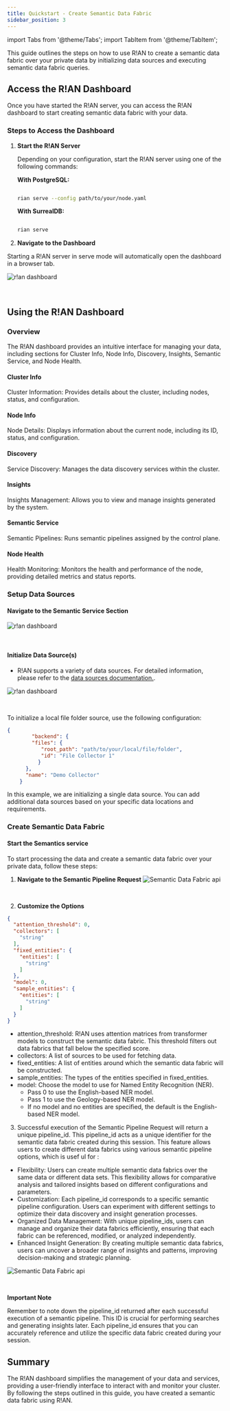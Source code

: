 ```yaml
---
title: Quickstart - Create Semantic Data Fabric
sidebar_position: 3
---
```


import Tabs from '@theme/Tabs';
import TabItem from '@theme/TabItem';

This guide outlines the steps on how to use R!AN to create a semantic data fabric over your private data by initializing data sources and executing semantic data fabric queries.

## Access the R!AN Dashboard

Once you have started the R!AN server, you can access the R!AN dashboard to start creating semantic data fabric with your data.

### Steps to Access the Dashboard

1. **Start the R!AN Server**

   Depending on your configuration, start the R!AN server using one of the following commands:

    **With PostgreSQL:**

    ```bash
   
    rian serve --config path/to/your/node.yaml
    ```

    **With SurrealDB:**

    ```bash
   
    rian serve
    ```


2. **Navigate to the Dashboard**

  Starting a R!AN server in serve mode will automatically open the dashboard in a browser tab.

  ![r!an dashboard](../assets/get-started/rian_dashboard.png)

<br />

## Using the R!AN Dashboard

### Overview
The R!AN dashboard provides an intuitive interface for managing your data, including sections for Cluster Info, Node Info, Discovery, Insights, Semantic Service, and Node Health.

#### Cluster Info
Cluster Information: Provides details about the cluster, including nodes, status, and configuration.

#### Node Info
Node Details: Displays information about the current node, including its ID, status, and configuration.

#### Discovery
Service Discovery: Manages the data discovery services within the cluster.

#### Insights
Insights Management: Allows you to view and manage insights generated by the system.

#### Semantic Service
Semantic Pipelines: Runs semantic pipelines assigned by the control plane.

#### Node Health
Health Monitoring: Monitors the health and performance of the node, providing detailed metrics and status reports.

### Setup Data Sources

#### Navigate to the Semantic Service Section

![r!an dashboard](../assets/get-started/semantic_service.png)

<br />

#### Initialize Data Source(s)

  - R!AN supports a variety of data sources. For detailed information, please refer to the [data sources documentation.](../guides/data_sources.md).

![r!an dashboard](../assets/get-started/collector_initialize.png)

<br />

  To initialize a local file folder source, use the following configuration:

```json
{
        "backend": {
        "files": {
           "root_path": "path/to/your/local/file/folder",
           "id": "File Collector 1"
          }
      },
      "name": "Demo Collector"
    }
```

  In this example, we are initializing a single data source. You can add additional data sources based on your specific data locations and requirements.


### Create Semantic Data Fabric

#### Start the Semantics service

  To start processing the data and create a semantic data fabric over your private data, follow these steps:

1. **Navigate to the Semantic Pipeline Request**
![Semantic Data Fabric api](../assets/get-started/semantic_api.png)

<br />


2. **Customize the Options**

  ```json
  {
    "attention_threshold": 0,
    "collectors": [
      "string"
    ],
    "fixed_entities": {
      "entities": [
        "string"
      ]
    },
    "model": 0,
    "sample_entities": {
      "entities": [
        "string"
      ]
    }
  }

  ```
  - attention_threshold: R!AN uses attention matrices from transformer models to construct the semantic data fabric. This threshold filters out data fabrics that fall below the specified score.  
  - collectors: A list of sources to be used for fetching data.
  - fixed_entities: A list of entities around which the semantic data fabric will be constructed.
  - sample_entities: The types of the entities specified in fixed_entities.
  - model: Choose the model to use for Named Entity Recognition (NER).
    - Pass 0 to use the English-based NER model.
    - Pass 1 to use the Geology-based NER model.
    - If no model and no entities are specified, the default is the English-based NER model.


3. Successful execution of the Semantic Pipeline Request will return a unique pipeline_id. This pipeline_id acts as a unique identifier for the semantic data fabric created during this session. This feature allows users to create different data fabrics using various semantic pipeline options, which is usef ul for :

  - Flexibility: Users can create multiple semantic data fabrics over the same data or different data sets. This flexibility allows for comparative analysis and tailored insights based on different configurations and parameters.
  - Customization: Each pipeline_id corresponds to a specific semantic pipeline configuration. Users can experiment with different settings to optimize their data discovery and insight generation processes.
  - Organized Data Management: With unique pipeline_ids, users can manage and organize their data fabrics efficiently, ensuring that each fabric can be referenced, modified, or analyzed independently.
  - Enhanced Insight Generation: By creating multiple semantic data fabrics, users can uncover a broader range of insights and patterns, improving decision-making and strategic planning.

![Semantic Data Fabric api](../assets/get-started/pipeline_id.png)

<br />

  **Important Note**
    
  Remember to note down the pipeline_id returned after each successful execution of a semantic pipeline. This ID is crucial for performing searches and generating insights later. Each pipeline_id ensures that you can accurately reference and utilize the specific data fabric created during your session.

## Summary
  The R!AN dashboard simplifies the management of your data and services, providing a user-friendly interface to interact with and monitor your cluster. By following the steps outlined in this guide, you have created a semantic data fabric using R!AN.